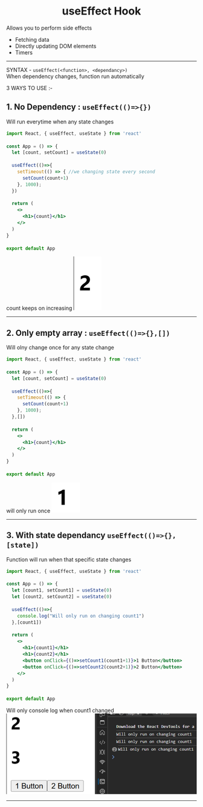 # <center>useEffect Hook

Allows you to perform side effects
- Fetching data
- Directly updating DOM elements
- Timers


---
SYNTAX -
`useEffect(<function>, <dependancy>)`  
When dependency changes, function run automatically

3 WAYS TO USE :-
  
## 1. No Dependency :  `useEffect(()=>{})`  
Will run everytime when any state changes
```jsx
import React, { useEffect, useState } from 'react'

const App = () => {
  let [count, setCount] = useState(0)

  useEffect(()=>{
    setTimeout(() => { //we changing state every second
      setCount(count+1)
    }, 1000);
  })

  return (
    <>
      <h1>{count}</h1>
    </>
  )
}
 
export default App
```
count keeps on increasing 
![alt text](image-15.png)

---


## 2. Only empty array : `useEffect(()=>{},[])`  
Will olny change once for any state change
```jsx
import React, { useEffect, useState } from 'react'

const App = () => {
  let [count, setCount] = useState(0)

  useEffect(()=>{
    setTimeout(() => {
      setCount(count+1)
    }, 1000);
  },[])

  return (
    <>
      <h1>{count}</h1>
    </>
  )
}
 
export default App
```

will only run once ![alt text](image-16.png)

---

## 3. With state dependancy `useEffect(()=>{},[state])`  
Function will run when that specific state changes
```jsx
import React, { useEffect, useState } from 'react'

const App = () => {
  let [count1, setCount1] = useState(0)
  let [count2, setCount2] = useState(0)

  useEffect(()=>{
    console.log("Will only run on changing count1")
  },[count1])

  return (
    <>
      <h1>{count1}</h1>
      <h1>{count2}</h1>
      <button onClick={()=>setCount1(count1+1)}>1 Button</button>
      <button onClick={()=>setCount2(count2+1)}>2 Button</button>
    </>
  )
}
 
export default App
```

Will only console log when count1 changed ![alt text](image-17.png)

---